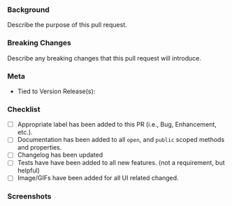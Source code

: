 ### Background

Describe the purpose of this pull request.

### Breaking Changes
Describe any breaking changes that this pull request will introduce.

### Meta
- Tied to Version Release(s):

### Checklist

- [ ] Appropriate label has been added to this PR (i.e., Bug, Enhancement, etc.).
- [ ] Documentation has been added to all `open`, and `public` scoped methods and properties.
- [ ] Changelog has been updated
- [ ] Tests have have been added to all new features. (not a requirement, but helpful)
- [ ] Image/GIFs have been added for all UI related changed.

<!--- For UI Changes, please upload a GIF or Image of the feature in action --->
<!--- https://www.cockos.com/licecap/ Is a great tool to create quick and easy gifs --->

### Screenshots
